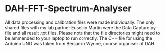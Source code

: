 # DAH-FFT-Spectrum-Analyser
All data processing and calibration files were made individually. The only shared files with my lab partner Eusebio Martin were the Data Capture.py file and all result .txt files.
Please note that the file directories might need to be ammended to your laptop to run correctly. The C++ file for using the Arduino UNO was taken from Benjamin Wynne, course organiser of DAH.
